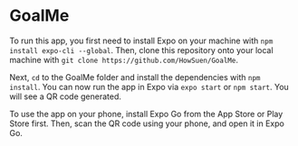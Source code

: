 # GoalMe
To run this app, you first need to install Expo on your machine with `npm install expo-cli --global`. Then, clone this repository onto your local machine with `git clone https://github.com/HowSuen/GoalMe`.

Next, `cd` to the GoalMe folder and install the dependencies with `npm install`. You can now run the app in Expo via `expo start` or `npm start`. You will see a QR code generated.  

To use the app on your phone, install Expo Go from the App Store or Play Store first. Then, scan the QR code using your phone, and open it in Expo Go. 

